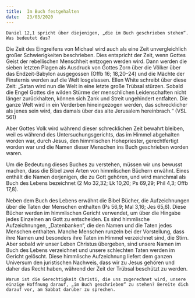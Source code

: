 ```yaml
---
title:  Im Buch festgehalten
date:   23/03/2020
---
```


`Daniel 12,1 spricht über diejenigen, „die im Buch geschrieben stehen“. Was bedeutet das?`

Die Zeit des Eingreifens von Michael wird auch als eine Zeit unvergleichlich großer Schwierigkeiten beschrieben. Dies entspricht der Zeit, wenn Gottes Geist der rebellischen Menschheit entzogen werden wird. Dann werden die sieben letzten Plagen als Ausdruck von Gottes Zorn über die Völker über das Endzeit-Babylon ausgegossen (Offb 16; 18,20–24) und die Mächte der Finsternis werden auf die Welt losgelassen. Ellen White schreibt über diese Zeit: „Satan wird nun die Welt in eine letzte große Trübsal stürzen. Sobald die Engel Gottes die wilden Stürme der menschlichen Leidenschaften nicht länger zurückhalten, können sich Zank und Streit ungehindert entfalten. Die ganze Welt wird in ein Verderben hineingezogen werden, das schrecklicher als jenes sein wird, das damals über das alte Jerusalem hereinbrach.“ (VSL 561)

Aber Gottes Volk wird während dieser schrecklichen Zeit bewahrt bleiben, weil es während des Untersuchungsgerichts, das im Himmel abgehalten worden war, durch Jesus, den himmlischen Hohepriester, gerechtfertigt worden war und die Namen dieser Menschen ins Buch geschrieben worden waren.

Um die Bedeutung dieses Buches zu verstehen, müssen wir uns bewusst machen, dass die Bibel zwei Arten von himmlischen Büchern erwähnt. Eines enthält die Namen derjenigen, die zu Gott gehören, und wird manchmal als Buch des Lebens bezeichnet (2 Mo 32,32; Lk 10,20; Ps 69,29; Phil 4,3; Offb 17,8).

Neben dem Buch des Lebens erwähnt die Bibel Bücher, die Aufzeichnungen über die Taten der Menschen enthalten (Ps 56,9; Mal 3,16; Jes 65,6). Diese Bücher werden im himmlischen Gericht verwendet, um über die Hingabe jedes Einzelnen an Gott zu entscheiden. Es sind himmlische Aufzeichnungen, „Datenbanken“, die den Namen und die Taten jedes Menschen enthalten. Manche Menschen runzeln bei der Vorstellung, dass ihre Namen und besonders ihre Taten im Himmel verzeichnet sind, die Stirn. Aber sobald wir unser Leben Christus übergeben, sind unsere Namen im Buch des Lebens verzeichnet und unsere schlechten Taten werden im Gericht gelöscht. Diese himmlische Aufzeichnung liefert dem ganzen Universum den juristischen Nachweis, dass wir zu Jesus gehören und daher das Recht haben, während der Zeit der Trübsal beschützt zu werden.

`Warum ist die Gerechtigkeit Christi, die uns zugerechnet wird, unsere einzige Hoffnung darauf, „im Buch geschrieben“ zu stehen? Bereite dich darauf vor, am Sabbat darüber zu sprechen.`